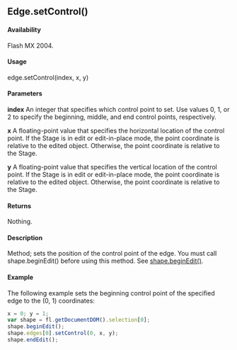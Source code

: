 ## Edge.setControl()

#### Availability

Flash MX 2004.

#### Usage

edge.setControl(index, x, y)

#### Parameters

**index** An integer that specifies which control point to set. Use values 0, 1, or 2 to specify the beginning, middle, and end control points, respectively.

**x** A floating-point value that specifies the horizontal location of the control point. If the Stage is in edit or edit-in-place mode, the point coordinate is relative to the edited object. Otherwise, the point coordinate is relative to the Stage.

**y** A floating-point value that specifies the vertical location of the control point. If the Stage is in edit or edit-in-place mode, the point coordinate is relative to the edited object. Otherwise, the point coordinate is relative to the Stage.

#### Returns

Nothing.

#### Description

Method; sets the position of the control point of the edge. You must call shape.beginEdit() before using this method. See [shape.beginEdit()](../Shape_object/shape.md).

#### Example

The following example sets the beginning control point of the specified edge to the (0, 1) coordinates:
```javascript
x = 0; y = 1;
var shape = fl.getDocumentDOM().selection[0];
shape.beginEdit();
shape.edges[0].setControl(0, x, y);
shape.endEdit();

```
